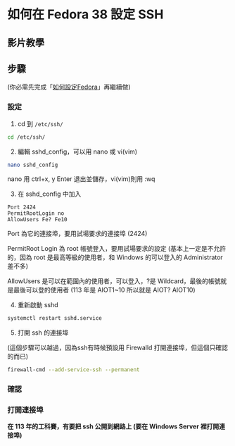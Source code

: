 # 如何在 Fedora 38 設定 SSH

## 影片教學
<!--
<video width="560" height="315" controls>
  <source src="/videos/ap-11.srv-content.mp4" type="video/mp4">
  Your browser does not support the video tag.
</video>-->

## 步驟

(你必需先完成「[如何設定Fedora](/fedora/how-to-setup-fedora-linux-2.md)」再繼續做)

### 設定

1. cd 到 `/etc/ssh/`

```bash
cd /etc/ssh/
```

2. 編輯 sshd_config，可以用 nano 或 vi(vim)

```sh
nano sshd_config
```

nano 用 ctrl+x, y Enter 退出並儲存，vi(vim)則用 :wq

3. 在 sshd_config 中加入

```
Port 2424 
PermitRootLogin no
AllowUsers Fe? Fe10
```
Port 為它的連接埠，要用試場要求的連接埠 (2424)

PermitRoot Login 為 root 帳號登入，要用試場要求的設定 (基本上一定是不允許的，因為 root 是最高等級的使用者，和 Windows 的可以登入的 Administrator 差不多)

AllowUsers 是可以在範圍內的使用者，可以登入，?是 Wildcard，最後的帳號就是最後可以登的使用者
(113 年是 AIOT1~10 所以就是 AIOT? AIOT10)

4. 重新啟動 sshd

 ```bash
 systemctl restart sshd.service
 ```

5. 打開 ssh 的連接埠

(這個步驟可以越過，因為ssh有時候預設用 Firewalld 打開連接埠，但這個只確認的而已)

```bash 
firewall-cmd --add-service-ssh --permanent
```

### 確認



### 打開連接埠
**在 113 年的工科賽，有要把 ssh 公開到網路上 (要在 Windows Server 裡打開連接埠)**

